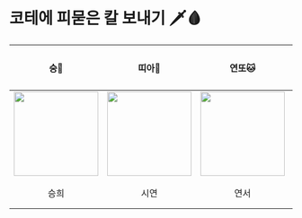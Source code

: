 # 코테에 피묻은 칼 보내기 🗡🩸

| 숭🐒 | 띠아🐣 | 연또🐱 | 닉네임 | 닉네임 |
| :---: | :---: | :---: | :---: | :---: |
| <img src="https://user-images.githubusercontent.com/81505421/231646330-7721ecc9-6624-410c-a640-5ba7cb2431fa.JPG" width="150px"/> |<img src="https://user-images.githubusercontent.com/121157847/231667771-380dd195-f686-412f-bfe2-f217f7faae4c.JPG" width="150px" /> | <img src="https://user-images.githubusercontent.com/77691829/231671852-ba297bcf-74f2-48a4-aaa1-d79083536b0f.jpg" width="150px" /> | 사진 | 사진 |
| 승희 | 시연 | 연서 | 이름 | 이름 |

